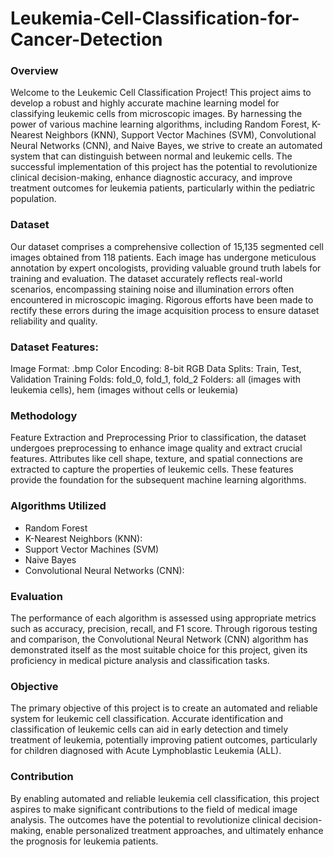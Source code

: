 # Leukemia-Cell-Classification-for-Cancer-Detection
### Overview
Welcome to the Leukemic Cell Classification Project! This project aims to develop a robust and highly accurate machine learning model for classifying leukemic cells from microscopic images. By harnessing the power of various machine learning algorithms, including Random Forest, K-Nearest Neighbors (KNN), Support Vector Machines (SVM), Convolutional Neural Networks (CNN), and Naive Bayes, we strive to create an automated system that can distinguish between normal and leukemic cells. The successful implementation of this project has the potential to revolutionize clinical decision-making, enhance diagnostic accuracy, and improve treatment outcomes for leukemia patients, particularly within the pediatric population.

### Dataset
Our dataset comprises a comprehensive collection of 15,135 segmented cell images obtained from 118 patients. Each image has undergone meticulous annotation by expert oncologists, providing valuable ground truth labels for training and evaluation. The dataset accurately reflects real-world scenarios, encompassing staining noise and illumination errors often encountered in microscopic imaging. Rigorous efforts have been made to rectify these errors during the image acquisition process to ensure dataset reliability and quality.

### Dataset Features:

Image Format: .bmp
Color Encoding: 8-bit RGB
Data Splits: Train, Test, Validation
Training Folds: fold_0, fold_1, fold_2
Folders: all (images with leukemia cells), hem (images without cells or leukemia)
### Methodology
Feature Extraction and Preprocessing
Prior to classification, the dataset undergoes preprocessing to enhance image quality and extract crucial features. Attributes like cell shape, texture, and spatial connections are extracted to capture the properties of leukemic cells. These features provide the foundation for the subsequent machine learning algorithms.

### Algorithms Utilized
- Random Forest
- K-Nearest Neighbors (KNN):
- Support Vector Machines (SVM)
- Naive Bayes
- Convolutional Neural Networks (CNN):

### Evaluation
The performance of each algorithm is assessed using appropriate metrics such as accuracy, precision, recall, and F1 score. Through rigorous testing and comparison, the Convolutional Neural Network (CNN) algorithm has demonstrated itself as the most suitable choice for this project, given its proficiency in medical picture analysis and classification tasks.

### Objective
The primary objective of this project is to create an automated and reliable system for leukemic cell classification. Accurate identification and classification of leukemic cells can aid in early detection and timely treatment of leukemia, potentially improving patient outcomes, particularly for children diagnosed with Acute Lymphoblastic Leukemia (ALL).

### Contribution
By enabling automated and reliable leukemia cell classification, this project aspires to make significant contributions to the field of medical image analysis. The outcomes have the potential to revolutionize clinical decision-making, enable personalized treatment approaches, and ultimately enhance the prognosis for leukemia patients.
